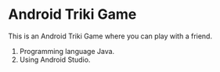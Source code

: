 # Android Triki Game

This is an Android Triki Game where you can play with a friend.

1. Programming language Java.
2. Using Android Studio.